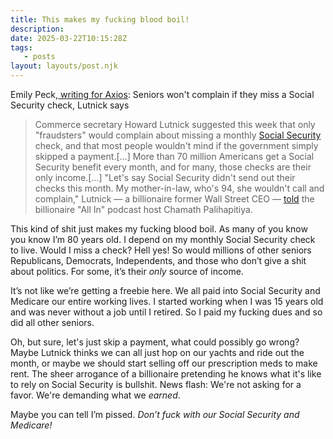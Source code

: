 ```yaml
---
title: This makes my fucking blood boil!
description:
date: 2025-03-22T10:15:28Z
tags:
   - posts
layout: layouts/post.njk
---
```


Emily Peck,[ writing for Axios](https://www.axios.com/2025/03/21/social-security-lutnick-doge-checks): Seniors won't complain if they miss a Social Security check, Lutnick says

> Commerce secretary Howard Lutnick suggested this week that only "fraudsters" would complain about missing a monthly [Social Security](https://www.axios.com/2025/03/20/doge-social-security-deposit-fraud) check, and that most people wouldn't mind if the government simply skipped a payment.[…] More than 70 million Americans get a Social Security benefit every month, and for many, those checks are their only income.[…] "Let's say Social Security didn't send out their checks this month. My mother-in-law, who's 94, she wouldn't call and complain," Lutnick — a billionaire former Wall Street CEO — [told](https://www.youtube.com/watch?v=182ckTL2KBA) the billionaire "All In" podcast host Chamath Palihapitiya.

This kind of shit just makes my fucking blood boil. As many of you know you know I’m 80 years old. I depend on my monthly Social Security check to live. Would I miss a check? Hell yes! So would millions of other seniors Republicans, Democrats, Independents, and those who don’t give a shit about politics. For some, it’s their _only_ source of income.

It’s not like we’re getting a freebie here. We all paid into Social Security and Medicare our entire working lives. I started working when I was 15 years old and was never without a job until I retired. So I paid my fucking dues and so did all other seniors.

Oh, but sure, let's just skip a payment, what could possibly go wrong? Maybe Lutnick thinks we can all just hop on our yachts and ride out the month, or maybe we should start selling off our prescription meds to make rent. The sheer arrogance of a billionaire pretending he knows what it's like to rely on Social Security is bullshit. News flash: We're not asking for a favor. We're demanding what we _earned_.

Maybe you can tell I’m pissed. _Don’t fuck with our Social Security and Medicare!_
